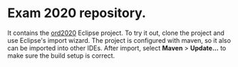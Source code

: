 # Exam 2020 repository.

It contains the [ord2020](ord2020) Eclipse project.
To try it out, clone the project and use Eclipse's import wizard. The project is configured with maven, so it also can be imported into other IDEs.
After import, select **Maven** > **Update...** to make sure the build setup is correct.
